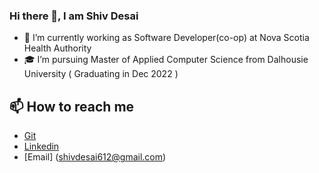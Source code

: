 ### Hi there 👋, I am Shiv Desai

- 💼 I’m currently working as Software Developer(co-op) at Nova Scotia Health Authority
- 🎓 I’m pursuing Master of Applied Computer Science from Dalhousie University ( Graduating in Dec 2022 )

## 📫 How to reach me
- [Git](https://github.com/SDESAI612)
- [Linkedin](https://www.linkedin.com/in/sdesai612/)
- [Email] (shivdesai612@gmail.com)


